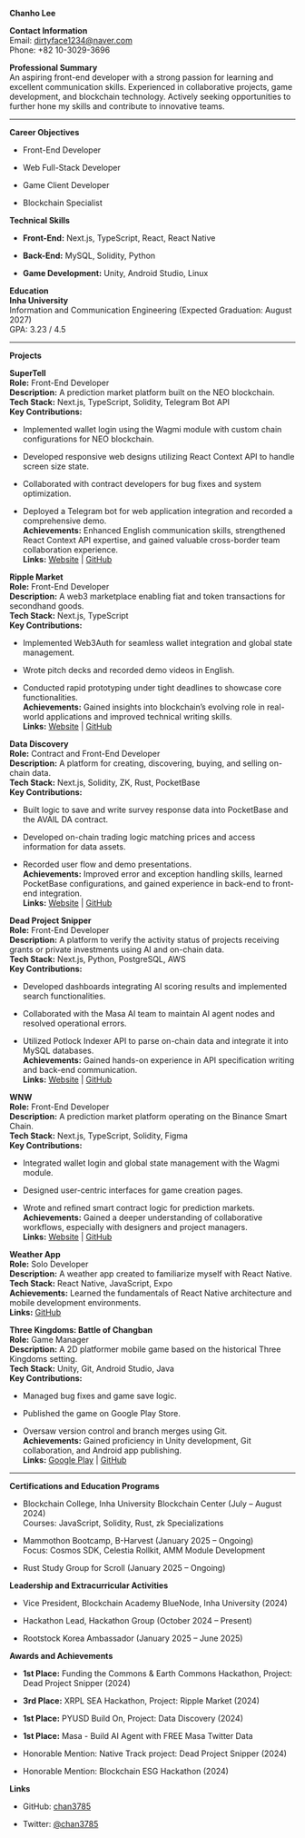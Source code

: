 **Chanho Lee**

**Contact Information**  
Email: dirtyface1234@naver.com  
Phone: +82 10-3029-3696

**Professional Summary**  
An aspiring front-end developer with a strong passion for learning and excellent communication skills. Experienced in collaborative projects, game development, and blockchain technology. Actively seeking opportunities to further hone my skills and contribute to innovative teams.

---

**Career Objectives**

- Front-End Developer
    
- Web Full-Stack Developer
    
- Game Client Developer
    
- Blockchain Specialist
    

**Technical Skills**

- **Front-End:** Next.js, TypeScript, React, React Native
    
- **Back-End:** MySQL, Solidity, Python
    
- **Game Development:** Unity, Android Studio, Linux
    

**Education**  
**Inha University**  
Information and Communication Engineering (Expected Graduation: August 2027)  
GPA: 3.23 / 4.5

---

**Projects**

**SuperTell**  
**Role:** Front-End Developer  
**Description:** A prediction market platform built on the NEO blockchain.  
**Tech Stack:** Next.js, TypeScript, Solidity, Telegram Bot API  
**Key Contributions:**

- Implemented wallet login using the Wagmi module with custom chain configurations for NEO blockchain.
    
- Developed responsive web designs utilizing React Context API to handle screen size state.
    
- Collaborated with contract developers for bug fixes and system optimization.
    
- Deployed a Telegram bot for web application integration and recorded a comprehensive demo.  
    **Achievements:** Enhanced English communication skills, strengthened React Context API expertise, and gained valuable cross-border team collaboration experience.  
    **Links:** [Website](https://supertell.vercel.app) | [GitHub](https://github.com/chan3785/supertell.git)
    

**Ripple Market**  
**Role:** Front-End Developer  
**Description:** A web3 marketplace enabling fiat and token transactions for secondhand goods.  
**Tech Stack:** Next.js, TypeScript  
**Key Contributions:**

- Implemented Web3Auth for seamless wallet integration and global state management.
    
- Wrote pitch decks and recorded demo videos in English.
    
- Conducted rapid prototyping under tight deadlines to showcase core functionalities.  
    **Achievements:** Gained insights into blockchain’s evolving role in real-world applications and improved technical writing skills.  
    **Links:** [Website](https://ripplemarket-chan3785s-projects.vercel.app) | [GitHub](https://github.com/chan3785/ripplemarket.git)
    

**Data Discovery**  
**Role:** Contract and Front-End Developer  
**Description:** A platform for creating, discovering, buying, and selling on-chain data.  
**Tech Stack:** Next.js, Solidity, ZK, Rust, PocketBase  
**Key Contributions:**

- Built logic to save and write survey response data into PocketBase and the AVAIL DA contract.
    
- Developed on-chain trading logic matching prices and access information for data assets.
    
- Recorded user flow and demo presentations.  
    **Achievements:** Improved error and exception handling skills, learned PocketBase configurations, and gained experience in back-end to front-end integration.  
    **Links:** [Website](https://datadiscovery.online) | [GitHub](https://github.com/hackathemy/datadiscovery.git)
    

**Dead Project Snipper**  
**Role:** Front-End Developer  
**Description:** A platform to verify the activity status of projects receiving grants or private investments using AI and on-chain data.  
**Tech Stack:** Next.js, Python, PostgreSQL, AWS  
**Key Contributions:**

- Developed dashboards integrating AI scoring results and implemented search functionalities.
    
- Collaborated with the Masa AI team to maintain AI agent nodes and resolved operational errors.
    
- Utilized Potlock Indexer API to parse on-chain data and integrate it into MySQL databases.  
    **Achievements:** Gained hands-on experience in API specification writing and back-end communication.  
    **Links:** [Website](https://deadprojectsnipper.vercel.app) | [GitHub](https://github.com/chan3785/deadprojectsnipper.git)
    

**WNW**  
**Role:** Front-End Developer  
**Description:** A prediction market platform operating on the Binance Smart Chain.  
**Tech Stack:** Next.js, TypeScript, Solidity, Figma  
**Key Contributions:**

- Integrated wallet login and global state management with the Wagmi module.
    
- Designed user-centric interfaces for game creation pages.
    
- Wrote and refined smart contract logic for prediction markets.  
    **Achievements:** Gained a deeper understanding of collaborative workflows, especially with designers and project managers.  
    **Links:** [Website](https://bnb-wnw.online) | [GitHub](https://github.com/chan3785/wnw.git)
    

**Weather App**  
**Role:** Solo Developer  
**Description:** A weather app created to familiarize myself with React Native.  
**Tech Stack:** React Native, JavaScript, Expo  
**Achievements:** Learned the fundamentals of React Native architecture and mobile development environments.  
**Links:** [GitHub](https://github.com/chan3785/RNWeather.git)

**Three Kingdoms: Battle of Changban**  
**Role:** Game Manager  
**Description:** A 2D platformer mobile game based on the historical Three Kingdoms setting.  
**Tech Stack:** Unity, Git, Android Studio, Java  
**Key Contributions:**

- Managed bug fixes and game save logic.
    
- Published the game on Google Play Store.
    
- Oversaw version control and branch merges using Git.  
    **Achievements:** Gained proficiency in Unity development, Git collaboration, and Android app publishing.  
    **Links:** [Google Play](https://play.google.com/store/apps/details?id=com.IGDCTeam6.JangPanPa) | [GitHub](https://github.com/chan3785/JangpanpaUnite.git)
    

---

**Certifications and Education Programs**

- Blockchain College, Inha University Blockchain Center (July – August 2024)  
    Courses: JavaScript, Solidity, Rust, zk Specializations
    
- Mammothon Bootcamp, B-Harvest (January 2025 – Ongoing)  
    Focus: Cosmos SDK, Celestia Rollkit, AMM Module Development
    
- Rust Study Group for Scroll (January 2025 – Ongoing)
    

**Leadership and Extracurricular Activities**

- Vice President, Blockchain Academy BlueNode, Inha University (2024)
    
- Hackathon Lead, Hackathon Group (October 2024 – Present)
    
- Rootstock Korea Ambassador (January 2025 – June 2025)
    

**Awards and Achievements**

- **1st Place:** Funding the Commons & Earth Commons Hackathon, Project: Dead Project Snipper (2024)
    
- **3rd Place:** XRPL SEA Hackathon, Project: Ripple Market (2024)
    
- **1st Place:** PYUSD Build On, Project: Data Discovery (2024)
	
- **1st Place:** Masa - Build AI Agent with FREE Masa Twitter Data 
- Honorable Mention: Native Track
	project: Dead Project Snipper (2024)
	
- Honorable Mention: Blockchain ESG Hackathon (2024)
    

**Links**

- GitHub: [chan3785](https://github.com/chan3785)
    
- Twitter: [@chan3785](https://x.com/chan3785)